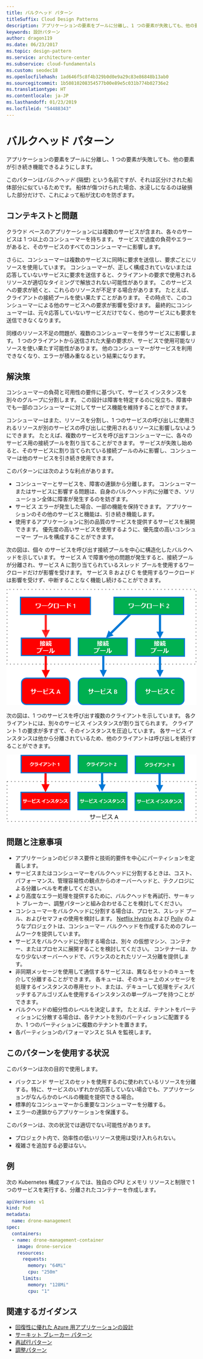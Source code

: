 ```yaml
---
title: バルクヘッド パターン
titleSuffix: Cloud Design Patterns
description: アプリケーションの要素をプールに分離し、1 つの要素が失敗しても、他の要素が引き続き機能できるようにします。
keywords: 設計パターン
author: dragon119
ms.date: 06/23/2017
ms.topic: design-pattern
ms.service: architecture-center
ms.subservice: cloud-fundamentals
ms.custom: seodec18
ms.openlocfilehash: 1ad646f5c8f4b329b0d0e9a29c83e86848b13ab0
ms.sourcegitcommit: 1b50810208354577b00e89e5c031b774b02736e2
ms.translationtype: HT
ms.contentlocale: ja-JP
ms.lasthandoff: 01/23/2019
ms.locfileid: "54488343"
---
```

# <a name="bulkhead-pattern"></a>バルクヘッド パターン

アプリケーションの要素をプールに分離し、1 つの要素が失敗しても、他の要素が引き続き機能できるようにします。

このパターンは*バルクヘッド* (隔壁) という名前ですが、それは区分けされた船体部分に似ているためです。 船体が傷つけられた場合、水浸しになるのは破損した部分だけで、これによって船が沈むのを防ぎます。

## <a name="context-and-problem"></a>コンテキストと問題

クラウド ベースのアプリケーションには複数のサービスが含まれ、各々のサービスは 1 つ以上のコンシューマーを持ちます。 サービスで過度の負荷やエラーがあると、そのサービスのすべてのコンシューマーに影響します。

さらに、コンシューマーは複数のサービスに同時に要求を送信し、要求ごとにリソースを使用しています。 コンシューマーが、正しく構成されていないまたは応答していないサービスに要求を送信すると、クライアントの要求で使用されるリソースが適切なタイミングで解放されない可能性があります。 このサービスへの要求が続くと、これらのリソースが不足する場合があります。 たとえば、クライアントの接続プールを使い果たすことがあります。 その時点で、このコンシューマーによる他のサービスへの要求が影響を受けます。 最終的にコンシューマーは、元々応答していないサービスだけでなく、他のサービスにも要求を送信できなくなります。

同様のリソース不足の問題が、複数のコンシューマーを伴うサービスに影響します。 1 つのクライアントから送信された大量の要求が、サービスで使用可能なリソースを使い果たす可能性があります。 他のコンシューマーがサービスを利用できなくなり、エラーが積み重なるという結果になります。

## <a name="solution"></a>解決策

コンシューマーの負荷と可用性の要件に基づいて、サービス インスタンスを別々のグループに分割します。 この設計は障害を特定するのに役立ち、障害中でも一部のコンシューマーに対してサービス機能を維持することができます。

コンシューマーはまた、リソースを分割し、1 つのサービスの呼び出しに使用されるリソースが別のサービスの呼び出しに使用されるリソースに影響しないようにできます。 たとえば、複数のサービスを呼び出すコンシューマーに、各々のサービス用の接続プールを割り当てることができます。 サービスが失敗し始めると、そのサービスに割り当てられている接続プールのみに影響し、コンシューマーは他のサービスを引き続き使用できます。

このパターンには次のような利点があります。

- コンシューマーとサービスを、障害の連鎖から分離します。 コンシューマーまたはサービスに影響する問題は、自身のバルクヘッド内に分離でき、ソリューション全体に障害が発生するのを妨ぎます。
- サービス エラーが発生した場合、一部の機能を保持できます。 アプリケーションのその他のサービスと機能は、引き続き機能します。
- 使用するアプリケーションに別の品質のサービスを提供するサービスを展開できます。 優先度の高いサービスを使用するように、優先度の高いコンシューマー プールを構成することができます。

次の図は、個々 のサービスを呼び出す接続プールを中心に構造化したバルクヘッドを示しています。 サービス A で障害や他の問題が発生すると、接続プールが分離され、サービス A に割り当てられているスレッド プールを使用するワークロードだけが影響を受けます。 サービス B および C を使用するワークロードは影響を受けず、中断することなく機能し続けることができます。

![バルクヘッド パターンの最初の図](./_images/bulkhead-1.png)

次の図は、1 つのサービスを呼び出す複数のクライアントを示しています。 各クライアントには、別々のサービス インスタンスが割り当てられます。 クライアント 1 の要求が多すぎて、そのインスタンスを圧迫しています。 各サービス インスタンスは他から分離されているため、他のクライアントは呼び出しを続行することができます。

![バルクヘッド パターンの最初の図](./_images/bulkhead-2.png)

## <a name="issues-and-considerations"></a>問題と注意事項

- アプリケーションのビジネス要件と技術的要件を中心にパーティションを定義します。
- サービスまたはコンシューマーをバルクヘッドに分割するときは、コスト、パフォーマンス、管理容易性の観点からのオーバーヘッドと、テクノロジによる分離レベルを考慮してください。
- より高度なエラー処理を提供するために、バルクヘッドを再試行、サーキット ブレーカー、調整パターンと組み合わせることを検討してください。
- コンシューマーをバルクヘッドに分割する場合は、プロセス、スレッド プール、およびセマフォの使用を検討します。 [Netflix Hystrix][hystrix] および [Polly][polly] のようなプロジェクトは、コンシューマー バルクヘッドを作成するためのフレームワークを提供しています。
- サービスをバルクヘッドに分割する場合は、別々 の仮想マシン、コンテナー、またはプロセスに展開することを検討してください。 コンテナーは、かなり少ないオーバーヘッドで、バランスのとれたリソース分離を提供します。
- 非同期メッセージを使用して通信するサービスは、異なるセットのキューを介して分離することができます。 各キューは、そのキュー上のメッセージを処理するインスタンスの専用セット、または、デキューして処理をディスパッチするアルゴリズムを使用するインスタンスの単一グループを持つことができます。
- バルクヘッドの細分性のレベルを決定します。 たとえば、テナントをパーティションに分散する場合は、各テナントを別のパーティションに配置するか、1 つのパーティションに複数のテナントを置きます。
- 各パーティションのパフォーマンスと SLA を監視します。

## <a name="when-to-use-this-pattern"></a>このパターンを使用する状況

このパターンは次の目的で使用します。

- バックエンド サービスのセットを使用するのに使われているリソースを分離する。特に、サービスのいずれかが応答していない場合でも、アプリケーションがなんらかのレベルの機能を提供できる場合。
- 標準的なコンシューマーから重要なコンシューマーを分離する。
- エラーの連鎖からアプリケーションを保護する。

このパターンは、次の状況では適切でない可能性があります。

- プロジェクト内で、効率性の低いリソース使用は受け入れられない。
- 複雑さを追加する必要はない。

## <a name="example"></a>例

次の Kubernetes 構成ファイルでは、独自の CPU とメモリ リソースと制限で 1 つのサービスを実行する、分離されたコンテナーを作成します。

```yml
apiVersion: v1
kind: Pod
metadata:
  name: drone-management
spec:
  containers:
  - name: drone-management-container
    image: drone-service
    resources:
      requests:
        memory: "64Mi"
        cpu: "250m"
      limits:
        memory: "128Mi"
        cpu: "1"
```

## <a name="related-guidance"></a>関連するガイダンス

- [回復性に優れた Azure 用アプリケーションの設計](../resiliency/index.md)
- [サーキット ブレーカー パターン](./circuit-breaker.md)
- [再試行パターン](./retry.md)
- [調整パターン](./throttling.md)

<!-- links -->

[hystrix]: https://github.com/Netflix/Hystrix
[polly]: https://github.com/App-vNext/Polly
